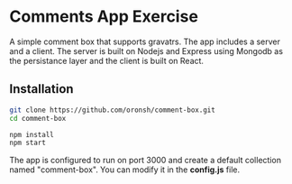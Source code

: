 # Comments App Exercise
A simple comment box that supports gravatrs.
The app includes a server and a client.
The server is built on Nodejs and Express using Mongodb as the persistance layer and the client is built on React.

## Installation

```bash
git clone https://github.com/oronsh/comment-box.git
cd comment-box

npm install
npm start
```

The app is configured to run on port 3000 and create a default collection named "comment-box".
You can modify it in the **config.js** file. 
